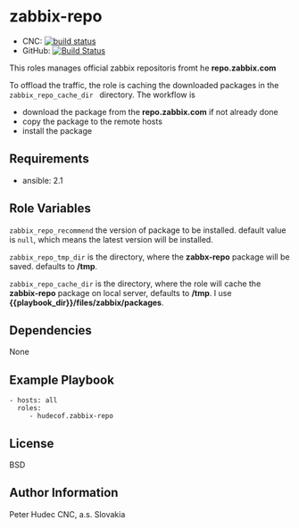 # zabbix-repo

- CNC: [![build status](https://source.cnc.sk/ansible/role-zabbix-repo/badges/master/build.svg)](https://source.cnc.sk/ansible/role-zabbix-repo/commits/master)
- GitHub: [![Build Status](https://travis-ci.org/hudecof/ansible_zabbix-repo.svg?branch=master)](https://travis-ci.org/hudecof/ansible_zabbix-repo)

This roles manages official zabbix repositoris fromt he **repo.zabbix.com**

To offload the traffic, the role is caching the downloaded packages in the `zabbix_repo_cache_dir ` directory. The workflow is

- download the package from the **repo.zabbix.com** if not already done
- copy the package to the remote hosts
- install the package

## Requirements

- ansible: 2.1


## Role Variables

`zabbix_repo_recommend` the version of package to be installed. default value is `null`, which means the latest version will be installed.

`zabbix_repo_tmp_dir` is the directory, where the **zabbx-repo** package will be saved. defaults to **/tmp**.

`zabbix_repo_cache_dir` is the directory, where the role will cache the **zabbix-repo** package on local server, defaults to **/tmp**. I use **{{playbook_dir}}/files/zabbix/packages**.


## Dependencies

None

## Example Playbook

    - hosts: all
      roles:
         - hudecof.zabbix-repo

## License

BSD

## Author Information

Peter Hudec
CNC, a.s.
Slovakia
